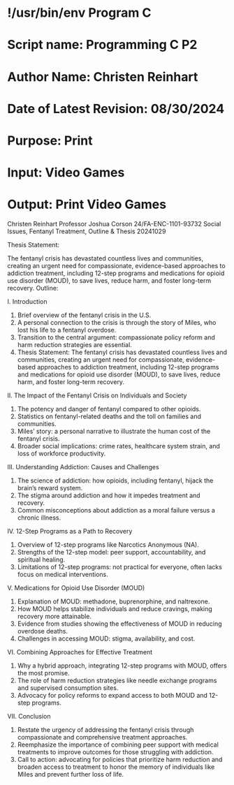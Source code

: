 # !/usr/bin/env Program C
# Script name: Programming C P2
# Author Name: Christen Reinhart
# Date of Latest Revision: 08/30/2024
# Purpose: Print
# Input: Video Games
# Output: Print Video Games

Christen Reinhart
Professor Joshua Corson
24/FA-ENC-1101-93732
Social Issues, Fentanyl Treatment, Outline & Thesis
20241029

Thesis Statement:

The fentanyl crisis has devastated countless lives and communities, creating an urgent need for compassionate, evidence-based approaches to addiction treatment, including 12-step programs and medications for opioid use disorder (MOUD), to save lives, reduce harm, and foster long-term recovery.
Outline:

I. Introduction
1) Brief overview of the fentanyl crisis in the U.S.
2) A personal connection to the crisis is through the story of  Miles, who lost his life to a fentanyl overdose.
3) Transition to the central argument: compassionate policy reform and harm reduction strategies are essential.
4) Thesis Statement: The fentanyl crisis has devastated countless lives and communities, creating an urgent need for compassionate, evidence-based approaches to addiction treatment, including 12-step programs and medications for opioid use disorder (MOUD), to save lives, reduce harm, and foster long-term recovery.

II. The Impact of the Fentanyl Crisis on Individuals and Society
1) The potency and danger of fentanyl compared to other opioids.
2) Statistics on fentanyl-related deaths and the toll on families and communities.
3) Miles’ story: a personal narrative to illustrate the human cost of the fentanyl crisis.
4) Broader social implications: crime rates, healthcare system strain, and loss of workforce productivity.

III. Understanding Addiction: Causes and Challenges
1) The science of addiction: how opioids, including fentanyl, hijack the brain’s reward system.
2) The stigma around addiction and how it impedes treatment and recovery.
3) Common misconceptions about addiction as a moral failure versus a chronic illness.

IV. 12-Step Programs as a Path to Recovery
1) Overview of 12-step programs like Narcotics Anonymous (NA).
2) Strengths of the 12-step model: peer support, accountability, and spiritual healing.
3) Limitations of 12-step programs: not practical for everyone, often lacks focus on medical interventions.

V. Medications for Opioid Use Disorder (MOUD)
1) Explanation of MOUD: methadone, buprenorphine, and naltrexone.
2) How MOUD helps stabilize individuals and reduce cravings, making recovery more attainable.
3) Evidence from studies showing the effectiveness of MOUD in reducing overdose deaths.
4) Challenges in accessing MOUD: stigma, availability, and cost.

VI. Combining Approaches for Effective Treatment
1) Why a hybrid approach, integrating 12-step programs with MOUD, offers the most promise.
2) The role of harm reduction strategies like needle exchange programs and supervised consumption sites.
3) Advocacy for policy reforms to expand access to both MOUD and 12-step programs.

VII. Conclusion
1) Restate the urgency of addressing the fentanyl crisis through compassionate and comprehensive treatment approaches.
2) Reemphasize the importance of combining peer support with medical treatments to improve outcomes for those struggling with addiction.
3) Call to action: advocating for policies that prioritize harm reduction and broaden access to treatment to honor the memory of individuals like Miles and prevent further loss of life.





